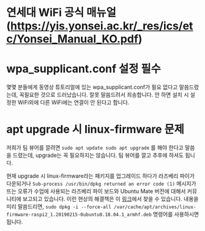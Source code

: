 # 연세대 WiFi 공식 매뉴얼(https://yis.yonsei.ac.kr/_res/ics/etc/Yonsei_Manual_KO.pdf)

# wpa_supplicant.conf 설정 필수

몇몇 분들에게 동영상 튜토리얼에 있는 wpa_supplicant.conf가 필요 없다고 말씀드렸는데, 꼭필요한 것으로 드러났습니다.
잘못 말씀드려서 죄송합니다.
안 하면 설치 시 설정한 WiFi외에 다른 WiFi에는 연결이 안 된다고 합니다.

# apt upgrade 시 linux-firmware 문제

저희가 팀 뷰어를 깔려면
`sudo apt update
sudo apt upgrade`
를 해야 한다고 말씀을 드렸는데,
upgrade는 꼭 필요하지는 않습니다.
팀 뷰어를 깔고 추후에 하셔도 됩니다.

현재 upgrade 시 linux-firmware라는 패키지를 업그레이드 하다가 라즈베리 파이가 다운되거나
`Sub-process /usr/bin/dpkg returned an error code (1)`
메시지가 뜨는 오류가 수업에 사용되는 라즈베리 파이 보드와 Ubuntu Mate 버전에 대해서 커뮤니티에 보고되고 있습니다.
이런 현상의 해결책은 이 [링크](https://ubuntu-mate.community/t/error-updating-ubuntu-mate-18-04-on-pi-3b/20001/4
)에서 찾을 수 있습니다.
내용을 미리 말씀드리면,
`sudo dpkg -i --force-all /var/cache/apt/archives/linux-firmware-raspi2_1.20190215-0ubuntu0.18.04.1_armhf.deb`
명령어를 사용하시면 됩니다.